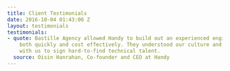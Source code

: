 ```yaml
---
title: Client Testimonials
date: 2016-10-04 01:43:00 Z
layout: testimonials
testimonials:
- quote: Bastille Agency allowed Handy to build out an experienced engineering team
    both quickly and cost effectively. They understood our culture and worked closely
    with us to sign hard-to-find technical talent.
  source: Oisin Hanrahan, Co-founder and CEO at Handy
---
```


